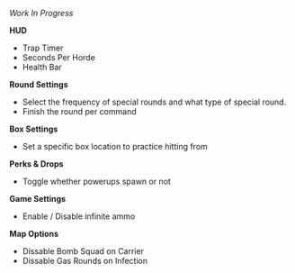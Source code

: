 *Work In Progress*

**HUD**
- Trap Timer
- Seconds Per Horde 
- Health Bar

**Round Settings**
- Select the frequency of special rounds and what type of special round.
- Finish the round per command

**Box Settings**
- Set a specific box location to practice hitting from

**Perks & Drops**
- Toggle whether powerups spawn or not

**Game Settings**
- Enable / Disable infinite ammo

**Map Options**
- Dissable Bomb Squad on Carrier
- Dissable Gas Rounds on Infection
